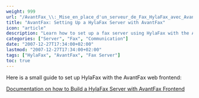 ```yaml
---
weight: 999
url: "/AvantFax_\\:_Mise_en_place_d'un_serveur_de_Fax_HylaFax_avec_AvantFax/"
title: "AvantFax: Setting Up a HylaFax Server with AvantFax"
icon: "article"
description: "Learn how to set up a fax server using HylaFax with the AvantFax web frontend."
categories: ["Server", "Fax", "Communication"]
date: "2007-12-27T17:34:00+02:00"
lastmod: "2007-12-27T17:34:00+02:00"
tags: ["HylaFax", "AvantFax", "Fax Server"]
toc: true
---
```


Here is a small guide to set up HylaFax with the AvantFax web frontend:

[Documentation on how to Build a HylaFax Server with AvantFax Frontend](/pdf/build_a_hylafax_server_with_avantfax_frontend.pdf)
